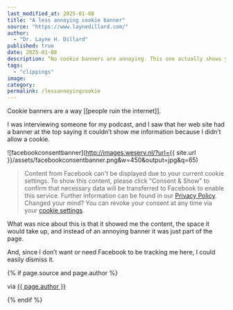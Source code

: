 ```yaml
---
last_modified_at: 2025-01-08
title: "A less annoying cookie banner"
source: "https://www.laynedillard.com/"
author:
  - "Dr. Layne H. Dillard"
published: true
date: 2025-01-08
description: “No cookie banners are annoying. This one actually shows you what you’re missing out on.”
tags:
  - "clippings"
image:
category:
permalink: /lessannoyingcookie
---
```

Cookie banners are a way [[people ruin the internet]]. 

I was interviewing someone for my podcast, and I saw that her web site had a banner at the top saying it couldn’t show me information because I didn’t allow a cookie. 

![facebookconsentbanner](http://images.weserv.nl/?url={{ site.url }}/assets/facebookconsentbanner.png&w=450&output=jpg&q=65)


> Content from Facebook can't be displayed due to your current cookie settings. To show this content, please click "Consent & Show" to confirm that necessary data will be transferred to Facebook to enable this service. Further information can be found in our [Privacy Policy](https://www.laynedillard.com/privacy-policy/). Changed your mind? You can revoke your consent at any time via your [cookie settings](https://www.laynedillard.com/cookie-settings/).

What was nice about this is that it showed me the content, the space it would take up, and instead of an annoying banner it was just part of the page. 

And, since I don’t want or need Facebook to be tracking me here, I could easily dismiss it. 

{% if page.source and page.author %}
  <p>via <a href="{{ page.source }}">{{ page.author }}</a></p>
{% endif %}